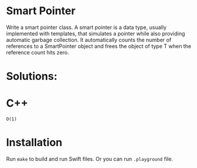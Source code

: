 # Smart Pointer
Write a smart pointer class. A smart pointer is a data type, usually implemented with templates, that simulates a pointer while also providing automatic garbage collection. It automatically counts the number of references to a SmartPointer object and frees the object of type T when the reference count hits zero.

# Solutions:

# C++
```
O(1)
```

# Installation
Run `make` to build and run Swift files. Or you can run `.playground` file.